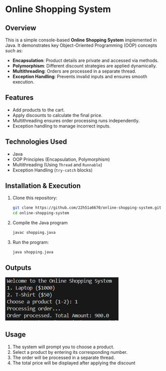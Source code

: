 # Online Shopping System

## Overview
This is a simple console-based **Online Shopping System** implemented in Java. It demonstrates key Object-Oriented Programming (OOP) concepts such as:
- **Encapsulation**: Product details are private and accessed via methods.
- **Polymorphism**: Different discount strategies are applied dynamically.
- **Multithreading**: Orders are processed in a separate thread.
- **Exception Handling**: Prevents invalid inputs and ensures smooth execution.

## Features
- Add products to the cart.
- Apply discounts to calculate the final price.
- Multithreading ensures order processing runs independently.
- Exception handling to manage incorrect inputs.

## Technologies Used
- Java
- OOP Principles (Encapsulation, Polymorphism)
- Multithreading (Using `Thread` and `Runnable`)
- Exception Handling (`try-catch` blocks)

## Installation & Execution
1. Clone this repository:
   ```sh
   git clone https://github.com/22h51a6670/online-shopping-system.git
   cd online-shopping-system
   ```
2. Compile the Java program
    ```sh 
    javac shopping.java
    ```
3. Run the program:
    ```sh
    java shopping.java
    ```
## Outputs
![](image.png)
## Usage
1. The system will prompt you to choose a product.
2. Select a product by entering its corresponding number.
3. The order will be processed in a separate thread.
4. The total price will be displayed after applying the discount    